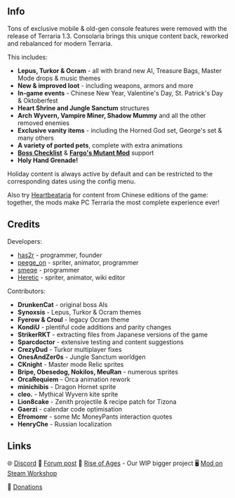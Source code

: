 ## Info

Tons of exclusive mobile & old-gen console features were removed with the release of Terraria 1.3. Consolaria brings this unique content back, reworked and rebalanced for modern Terraria.

This includes:
- **Lepus, Turkor & Ocram** - all with brand new AI, Treasure Bags, Master Mode drops & music themes
- **New & improved loot** - including weapons, armors and more
- **In-game events** - Chinese New Year, Valentine's Day, St. Patrick's Day & Oktoberfest
- **Heart Shrine and Jungle Sanctum** structures
- **Arch Wyvern, Vampire Miner, Shadow Mummy** and all the other removed enemies
- **Exclusive vanity items** - including the Horned God set, George's set & many others
- **A variety of ported pets**, complete with extra animations
- **[Boss Checklist](https://steamcommunity.com/sharedfiles/filedetails/?id=2669644269)** & **[Fargo's Mutant Mod](https://steamcommunity.com/sharedfiles/filedetails/?id=2570931073)** support
- **Holy Hand Grenade!**

Holiday content is always active by default and can be restricted to the corresponding dates using the config menu.

Also try [Heartbeataria](https://steamcommunity.com/sharedfiles/filedetails/?id=2958674071) for content from Chinese editions of the game: together, the mods make PC Terraria the most complete experience ever!

## Credits

Developers:
- [has2r](https://steamcommunity.com/id/has2r_) - programmer, founder
- [peege_on](https://steamcommunity.com/id/m_pigeon) - spriter, animator, programmer
- [smeqe](https://steamcommunity.com/id/smeqe) - programmer
- [Heretic](https://steamcommunity.com/profiles/76561198147015378) - spriter, animator, wiki editor

Contributors:
- **DrunkenCat** - original boss AIs
- **Synoxsis** - Lepus, Turkor & Ocram themes
- **Fyerow & Croul** - legacy Ocram theme
- **KondiU** - plentiful code additions and parity changes
- **StrikerRKT** - extracting files from Japanese versions of the game
- **Sparcdoctor** - extensive testing and content suggestions
- **CrezyDud** - Turkor multiplayer fixes
- **OnesAndZer0s** - Jungle Sanctum worldgen
- **CKnight** - Master mode Relic sprites
- **Bripe, Obesedog, Nokilos, MeuRan** - numerous sprites
- **OrcaRequiem** - Orca animation rework
- **minichibis** - Dragon Hornet sprite
- **cleo.** - Mythical Wyvern kite sprite
- **Lion8cake** - Zenith projectile & recipe patch for Tizona
- **Gaerzi** - calendar code optimisation
- **Efromomr** - some Mc MoneyPants interaction quotes
- **HenryChe** - Russian localization

## Links

🌐 [Discord](https://discord.gg/DTABXbd)
🌳 [Forum post](https://forums.terraria.org/index.php?threads/consolaria.62570)
🍂 [Rise of Ages](https://forums.terraria.org/index.php?threads/rise-of-ages-backwoods-and-druids.72219) - Our WIP bigger project
🖥 [Mod on Steam Workshop](https://steamcommunity.com/sharedfiles/filedetails/?id=2864843929)

💟 [Donations](https://www.buymeacoffee.com/roagang)